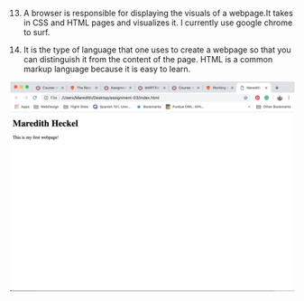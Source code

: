 13. A browser is responsible for displaying the visuals of a webpage.It takes in CSS and HTML pages and visualizes it. I currently use google chrome to surf.

14. It is the type of language that one uses to create a webpage so that you can distinguish it from the content of the page. HTML is a common markup language because it is easy to learn.

![My Screenshot](./images/screenshot.png)
